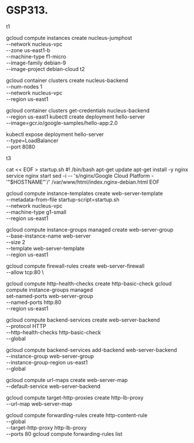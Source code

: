 # GSP313.
t1

gcloud compute instances create nucleus-jumphost \
          --network nucleus-vpc \
          --zone us-east1-b  \
          --machine-type f1-micro  \
          --image-family debian-9  \
          --image-project debian-cloud
t2

gcloud container clusters create nucleus-backend \
          --num-nodes 1 \
          --network nucleus-vpc \
          --region us-east1
          
gcloud container clusters get-credentials nucleus-backend \
          --region us-east1
kubectl create deployment hello-server \
          --image=gcr.io/google-samples/hello-app:2.0

kubectl expose deployment hello-server \
          --type=LoadBalancer \
          --port 8080

t3

cat << EOF > startup.sh
#! /bin/bash
apt-get update
apt-get install -y nginx
service nginx start
sed -i -- 's/nginx/Google Cloud Platform - '"\$HOSTNAME"'/' /var/www/html/index.nginx-debian.html
EOF

gcloud compute instance-templates create web-server-template \
          --metadata-from-file startup-script=startup.sh \
          --network nucleus-vpc \
          --machine-type g1-small \
          --region us-east1

gcloud compute instance-groups managed create web-server-group \
          --base-instance-name web-server \
          --size 2 \
          --template web-server-template \
          --region us-east1

gcloud compute firewall-rules create web-server-firewall \
          --allow tcp:80 \

gcloud compute http-health-checks create http-basic-check
gcloud compute instance-groups managed \
          set-named-ports web-server-group \
          --named-ports http:80 \
          --region us-east1

gcloud compute backend-services create web-server-backend \
          --protocol HTTP \
          --http-health-checks http-basic-check \
          --global

gcloud compute backend-services add-backend web-server-backend \
          --instance-group web-server-group \
          --instance-group-region us-east1 \
          --global

gcloud compute url-maps create web-server-map \
          --default-service web-server-backend

gcloud compute target-http-proxies create http-lb-proxy \
          --url-map web-server-map

gcloud compute forwarding-rules create http-content-rule \
        --global \
        --target-http-proxy http-lb-proxy \
        --ports 80
gcloud compute forwarding-rules list
